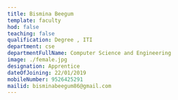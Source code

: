 ```yaml
---
title: Bismina Beegum
template: faculty
hod: false
teaching: false
qualification: Degree , ITI
department: cse
departmentFullName: Computer Science and Engineering
image: ./female.jpg
designation: Apprentice 
dateOfJoining: 22/01/2019
mobileNumber: 9526425291
mailid: bisminabeegum86@gmail.com
---
```

